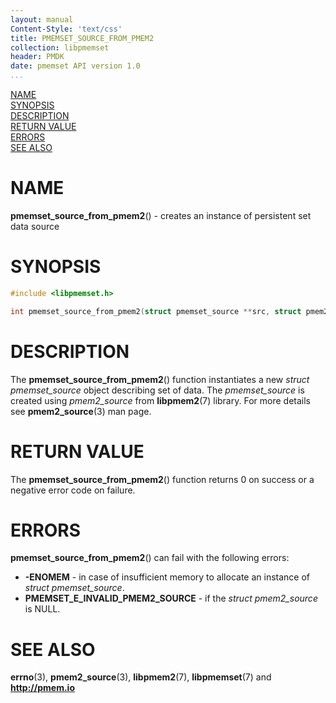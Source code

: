 ```yaml
---
layout: manual
Content-Style: 'text/css'
title: PMEMSET_SOURCE_FROM_PMEM2
collection: libpmemset
header: PMDK
date: pmemset API version 1.0
...
```


[comment]: <> (SPDX-License-Identifier: BSD-3-Clause)
[comment]: <> (Copyright 2020, Intel Corporation)

[comment]: <> (pmemset_source_from_pmem2.3 -- man page for pmemset_source_from_pmem2 function)

[NAME](#name)<br />
[SYNOPSIS](#synopsis)<br />
[DESCRIPTION](#description)<br />
[RETURN VALUE](#return-value)<br />
[ERRORS](#errors)<br />
[SEE ALSO](#see-also)<br />

# NAME #

**pmemset_source_from_pmem2**() - creates an instance of persistent set
data source

# SYNOPSIS #

```c
#include <libpmemset.h>

int pmemset_source_from_pmem2(struct pmemset_source **src, struct pmem2_source *pmem2_src);
```

# DESCRIPTION #

The **pmemset_source_from_pmem2**() function instantiates a new *struct pmemset_source*
object describing set of data. The *pmemset_source* is created using *pmem2_source* from
**libpmem2**(7) library. For more details see **pmem2_source**(3) man page.

# RETURN VALUE #

The **pmemset_source_from_pmem2**() function returns 0 on success or a negative error code on failure.

# ERRORS #

**pmemset_source_from_pmem2**() can fail with the following errors:

- **-ENOMEM** - in case of insufficient memory to allocate an instance of *struct pmemset_source*.
- **PMEMSET_E_INVALID_PMEM2_SOURCE** - if the *struct pmem2_source* is NULL.

# SEE ALSO #

**errno**(3), **pmem2_source**(3),
**libpmem2**(7), **libpmemset**(7) and **<http://pmem.io>**
